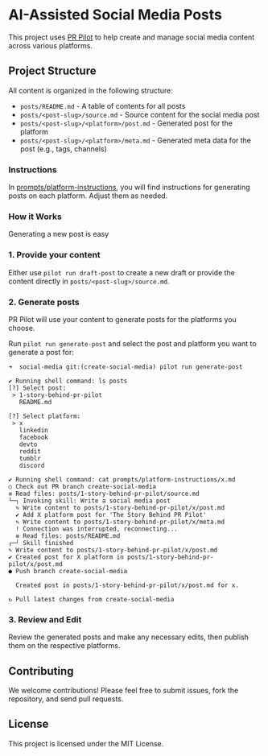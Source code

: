 # AI-Assisted Social Media Posts

This project uses [PR Pilot](https://www.pr-pilot.ai) to help create and manage social media content across various platforms.

## Project Structure

All content is organized in the following structure:

- `posts/README.md` - A table of contents for all posts
- `posts/<post-slug>/source.md` - Source content for the social media post
- `posts/<post-slug>/<platform>/post.md` - Generated post for the platform
- `posts/<post-slug>/<platform>/meta.md` - Generated meta data for the post (e.g., tags, channels)

### Instructions

In [prompts/platform-instructions](prompts/platform-instructions), you will find instructions for generating posts 
on each platform. Adjust them as needed.

### How it Works

Generating a new post is easy

### 1. Provide your content

Either use `pilot run draft-post` to create a new draft or provide the content 
directly in `posts/<post-slug>/source.md`.

### 2. Generate posts
PR Pilot will use your content to generate posts for the platforms you choose.

Run `pilot run generate-post` and select the post and platform you want to generate a post for:
```shell
➜  social-media git:(create-social-media) pilot run generate-post

✔ Running shell command: ls posts
[?] Select post: 
 > 1-story-behind-pr-pilot
   README.md

[?] Select platform: 
 > x
   linkedin
   facebook
   devto
   reddit
   tumblr
   discord

✔ Running shell command: cat prompts/platform-instructions/x.md
○ Check out PR branch create-social-media                                                                                                                                                                                          
≡ Read files: posts/1-story-behind-pr-pilot/source.md                                                                                                                                                                              
└─┐ Invoking skill: Write a social media post                                                                                                                                                                                      
  ✎ Write content to posts/1-story-behind-pr-pilot/x/post.md                                                                                                                                                                       
  ✔ Add X platform post for 'The Story Behind PR Pilot'                                                                                                                                                                            
  ✎ Write content to posts/1-story-behind-pr-pilot/x/meta.md                                                                                                                                                                       
  ! Connection was interrupted, reconnecting...                                                                                                                                                                                    
  ≡ Read files: posts/README.md                                                                                                                                                                                                    
┌─┘ Skill finished                                                                                                                                                                                                                 
✎ Write content to posts/1-story-behind-pr-pilot/x/post.md                                                                                                                                                                         
✔ Created post for X platform in posts/1-story-behind-pr-pilot/x/post.md                                                                                                                                                           
● Push branch create-social-media                                                                                                                                                                                                  
                                                                      
  Created post in posts/1-story-behind-pr-pilot/x/post.md for x.      
                                                                      
↻ Pull latest changes from create-social-media           
```

### 3. Review and Edit
Review the generated posts and make any necessary edits, then publish them on the respective platforms.

## Contributing

We welcome contributions! Please feel free to submit issues, fork the repository, and send pull requests.

## License

This project is licensed under the MIT License.